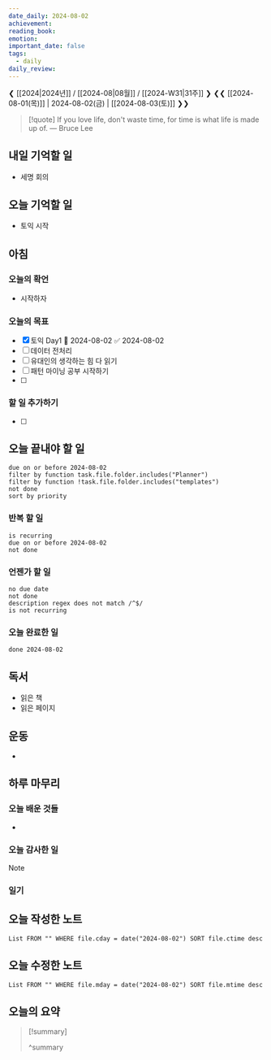 ```yaml
---
date_daily: 2024-08-02
achievement: 
reading_book: 
emotion: 
important_date: false
tags:
  - daily
daily_review:
---
```

❮ [[2024|2024년]] / [[2024-08|08월]] / [[2024-W31|31주]] ❯
❮❮ [[2024-08-01(목)]] | 2024-08-02(금) | [[2024-08-03(토)]] ❯❯


> [!quote] If you love life, don't waste time, for time is what life is made up of.
> — Bruce Lee

## 내일 기억할 일 
- 세명 회의

## 오늘 기억할 일
- 토익 시작
## 아침 
### 오늘의 확언 
- 시작하자
### 오늘의 목표 
- [x] 토익 Day1 📅 2024-08-02 ✅ 2024-08-02
- [ ] 데이터 전처리
- [ ] 유대인의 생각하는 힘 다 읽기
- [ ] 패턴 마이닝 공부 시작하기
- [ ] 

### 할 일 추가하기 
- [ ] 

## 오늘 끝내야 할 일 
```tasks
due on or before 2024-08-02 
filter by function task.file.folder.includes("Planner") 
filter by function !task.file.folder.includes("templates") 
not done 
sort by priority 
```
### 반복 할 일 
```tasks
is recurring
due on or before 2024-08-02 
not done
```

### 언젠가 할 일 
```tasks 
no due date 
not done 
description regex does not match /^$/
is not recurring
``` 
### 오늘 완료한 일 
```tasks
done 2024-08-02 
``` 
## 독서 
- 읽은 책 
- 읽은 페이지 
## 운동 
- 
## 하루 마무리 
### 오늘 배운 것들 
- 
### 오늘 감사한 일 
>[!note] 


### 일기 
## 오늘 작성한 노트 
```dataview 
List FROM "" WHERE file.cday = date("2024-08-02") SORT file.ctime desc 
``` 
## 오늘 수정한 노트 
 ```dataview 
 List FROM "" WHERE file.mday = date("2024-08-02") SORT file.mtime desc 
 ```
 ## 오늘의 요약
>[!summary]
>
>^summary

